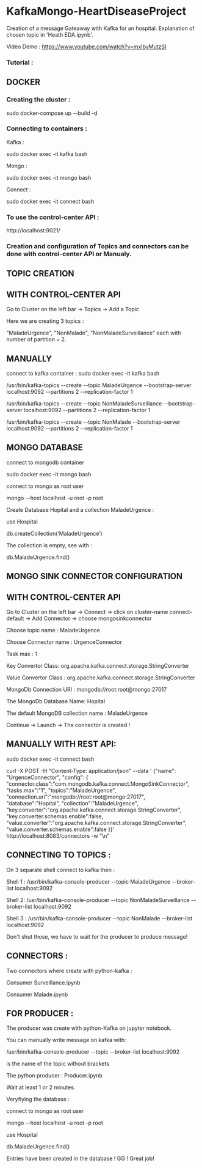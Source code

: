 # KafkaMongo-HeartDiseaseProject
Creation of a message Gateaway with Kafka for an hospital.
Explanation of chosen topic in 
'Heath EDA.ipynb'. 

Video Demo : https://www.youtube.com/watch?v=mxIbyMutzSI

### Tutorial : 

## DOCKER 

### Creating the cluster : 
sudo docker-compose up --build -d 

### Connecting to containers :

Kafka : 

sudo docker exec -it kafka bash

Mongo : 

sudo docker exec -it mongo bash

Connect : 

sudo docker exec -it connect bash

### To use the control-center API :

http://localhost:9021/

### Creation and configuration of Topics and connectors can be done with control-center API or Manualy.

## TOPIC CREATION

## WITH CONTROL-CENTER API

Go to Cluster on the left bar -> Topics -> Add a Topic

Here we are creating 3 topics : 

"MaladeUrgence", "NonMalade", "NonMaladeSurveillance" each with number of partition = 2.

## MANUALLY 

connect to kafka container : sudo docker exec -it kafka bash

/usr/bin/kafka-topics --create --topic MaladeUrgence --bootstrap-server localhost:9092 --partitions 2 --replication-factor 1

/usr/bin/kafka-topics --create --topic NonMaladeSurveillance --bootstrap-server localhost:9092 --partitions 2 --replication-factor 1

/usr/bin/kafka-topics --create --topic NonMalade --bootstrap-server localhost:9092 --partitions 2 --replication-factor 1

## MONGO DATABASE

connect to mongodb container

sudo docker exec -it mongo bash

connect to mongo as root user

mongo --host localhost -u root -p root

Create Database Hopital and a collection MaladeUrgence : 

use Hospital

db.createCollection(‘MaladeUrgence’)

The collection is empty, see with : 

db.MaladeUrgence.find()

## MONGO SINK CONNECTOR CONFIGURATION

## WITH CONTROL-CENTER API

Go to Cluster on the left bar -> Connect -> click on cluster-name connect-default -> Add Connector -> choose mongosinkconnector

Choose topic name : MaladeUrgence 

Choose Connector name : UrgenceConnector

Task max : 1

Key Convertor Class: org.apache.kafka.connect.storage.StringConverter

Value Convertor Class : org.apache.kafka.connect.storage.StringConverter

MongoDb Connection URI : mongodb://root:root@mongo:27017

The MongoDb Database Name: Hopital

The default MongoDB collection name : MaladeUrgence

Continue -> Launch -> The connector is created ! 


## MANUALLY WITH REST API:

sudo docker exec -it connect bash

curl -X POST -H "Content-Type: application/json" --data '
  {"name": "UrgenceConnector",
   "config": {
     "connector.class":"com.mongodb.kafka.connect.MongoSinkConnector",
     "tasks.max":"1",
     "topics":"MaladeUrgence",
     "connection.uri":"mongodb://root:root@mongo:27017",
     "database":"Hopital",
     "collection":"MaladeUrgence",
     "key.converter":"org.apache.kafka.connect.storage.StringConverter",
     "key.converter.schemas.enable":false,
     "value.converter":"org.apache.kafka.connect.storage.StringConverter",
     "value.converter.schemas.enable":false
 }}' http://localhost:8083/connectors -w "\n"

## CONNECTING TO TOPICS : 

On 3 separate shell connect to kafka then : 

Shell 1 : /usr/bin/kafka-console-producer --topic MaladeUrgence --broker-list localhost:9092

Shell 2: /usr/bin/kafka-console-producer --topic NonMaladeSurveillance --broker-list localhost:9092

Shell 3 : /usr/bin/kafka-console-producer --topic NonMalade --broker-list localhost:9092

Don't shut those, we have to wait for the producer to produce message! 

## CONNECTORS : 
Two connectors where create with python-kafka :

Consumer Surveillance.ipynb

Consumer Malade.ipynb


## FOR PRODUCER : 

The producer was create with python-Kafka on jupyter notebook. 

You can manually write message on kafka with:

/usr/bin/kafka-console-producer --topic <topic-name> --broker-list localhost:9092

<topic-name> is the name of the topic without brackets

The python producer : 
Producer.ipynb

Wait at least 1 or 2 minutes. 

Veryfiying the database : 

connect to mongo as root user

mongo --host localhost -u root -p root

use Hospital

db.MaladeUrgence.find()

Entries have been created in the database ! 
GG ! Great job! 

